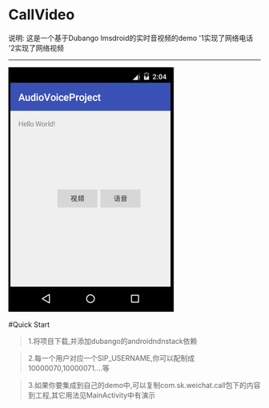 # CallVideo
说明:
   这是一个基于Dubango Imsdroid的实时音视频的demo
  '1实现了网络电话
  '2实现了网络视频
***
 ![](https://github.com/romantiskt/CallVideo/blob/master/app/sources/show.gif)

#Quick Start
 > 1.将项目下载,并添加dubango的androidndnstack依赖
 
 >2.每一个用户对应一个SIP_USERNAME,你可以配制成10000070,10000071....等
 
>3.如果你要集成到自己的demo中,可以复制com.sk.weichat.call包下的内容到工程,其它用法见MainActivity中有演示

